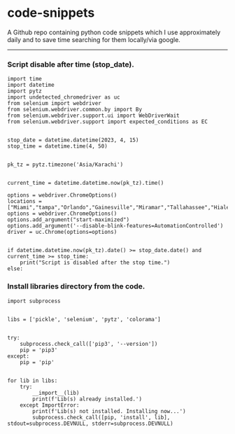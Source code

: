 # code-snippets
A Github repo containing python code snippets which I use approximately daily and to save time searching for them locally/via google.

---

### Script disable after time (stop_date).
```python3
import time
import datetime
import pytz
import undetected_chromedriver as uc
from selenium import webdriver
from selenium.webdriver.common.by import By
from selenium.webdriver.support.ui import WebDriverWait
from selenium.webdriver.support import expected_conditions as EC


stop_date = datetime.datetime(2023, 4, 15)
stop_time = datetime.time(4, 50)


pk_tz = pytz.timezone('Asia/Karachi')


current_time = datetime.datetime.now(pk_tz).time()

options = webdriver.ChromeOptions()
locations = ["Miami","tampa","Orlando","Gainesville","Miramar","Tallahassee","Hialeah"]
options = webdriver.ChromeOptions()
options.add_argument("start-maximized")
options.add_argument('--disable-blink-features=AutomationControlled')
driver = uc.Chrome(options=options)


if datetime.datetime.now(pk_tz).date() >= stop_date.date() and current_time >= stop_time:
    print("Script is disabled after the stop time.")
else:
```

### Install libraries directory from the code.
```python3
import subprocess


libs = ['pickle', 'selenium', 'pytz', 'colorama']


try:
    subprocess.check_call(['pip3', '--version'])
    pip = 'pip3'
except:
    pip = 'pip'


for lib in libs:
    try:
        __import__(lib)
        print(f'Lib(s) already installed.')
    except ImportError:
        print(f'Lib(s) not installed. Installing now...')
        subprocess.check_call([pip, 'install', lib], stdout=subprocess.DEVNULL, stderr=subprocess.DEVNULL)

```
